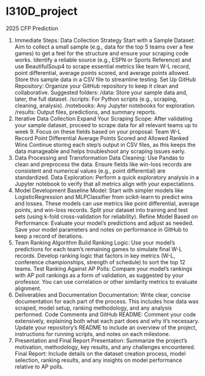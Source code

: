 # I310D_project
2025 CFP Prediction

<!-- Directions -->

1. Immediate Steps: Data Collection Strategy
Start with a Sample Dataset:
Aim to collect a small sample (e.g., data for the top 5 teams over a few games) to get a feel for the structure and ensure your scraping code works.
Identify a reliable source (e.g., ESPN or Sports Reference) and use BeautifulSoup4 to scrape essential metrics like team W-L record, point differential, average points scored, and average points allowed.
Store this sample data in a CSV file to streamline testing.
Set Up GitHub Repository:
Organize your GitHub repository to keep it clean and collaborative. Suggested folders:
/data: Store your sample data and, later, the full dataset.
/scripts: For Python scripts (e.g., scraping, cleaning, analysis).
/notebooks: Any Jupyter notebooks for exploration.
/results: Output files, predictions, and summary reports.
2. Iterative Data Collection
Expand Your Scraping Scope:
After validating your sample dataset, proceed to scrape data for all relevant teams up to week 9. Focus on these fields based on your proposal:
Team W-L Record
Point Differential
Average Points Scored and Allowed
Ranked Wins
Continue storing each step’s output in CSV files, as this keeps the data manageable and helps troubleshoot any scraping issues early.
3. Data Processing and Transformation
Data Cleaning:
Use Pandas to clean and preprocess the data. Ensure fields like win-loss records are consistent and numerical values (e.g., point differential) are standardized.
Data Exploration:
Perform a quick exploratory analysis in a Jupyter notebook to verify that all metrics align with your expectations.
4. Model Development
Baseline Model:
Start with simpler models like LogisticRegression and MLPClassifier from scikit-learn to predict wins and losses. These models can use metrics like point differential, average points, and win-loss records.
Split your dataset into training and test sets (using k-fold cross-validation for reliability).
Refine Model Based on Performance:
Evaluate your model’s predictions and adjust as needed.
Save your model parameters and notes on performance in GitHub to keep a record of iterations.
5. Team Ranking Algorithm
Build Ranking Logic:
Use your model’s predictions for each team’s remaining games to simulate final W-L records.
Develop ranking logic that factors in key metrics (W-L, conference championships, strength of schedule) to sort the top 12 teams.
Test Ranking Against AP Polls:
Compare your model’s rankings with AP poll rankings as a form of validation, as suggested by your professor. You can use correlation or other similarity metrics to evaluate alignment.
6. Deliverables and Documentation
Documentation:
Write clear, concise documentation for each part of the process. This includes how data was scraped, model setup, ranking methodology, and any analysis performed.
Code Comments and GitHub README:
Comment your code extensively, explaining both what each part does and why it’s necessary.
Update your repository’s README to include an overview of the project, instructions for running scripts, and notes on each milestone.
7. Presentation and Final Report
Presentation:
Summarize the project’s motivation, methodology, key results, and any challenges encountered.
Final Report:
Include details on the dataset creation process, model selection, ranking results, and any insights on model performance relative to AP polls.